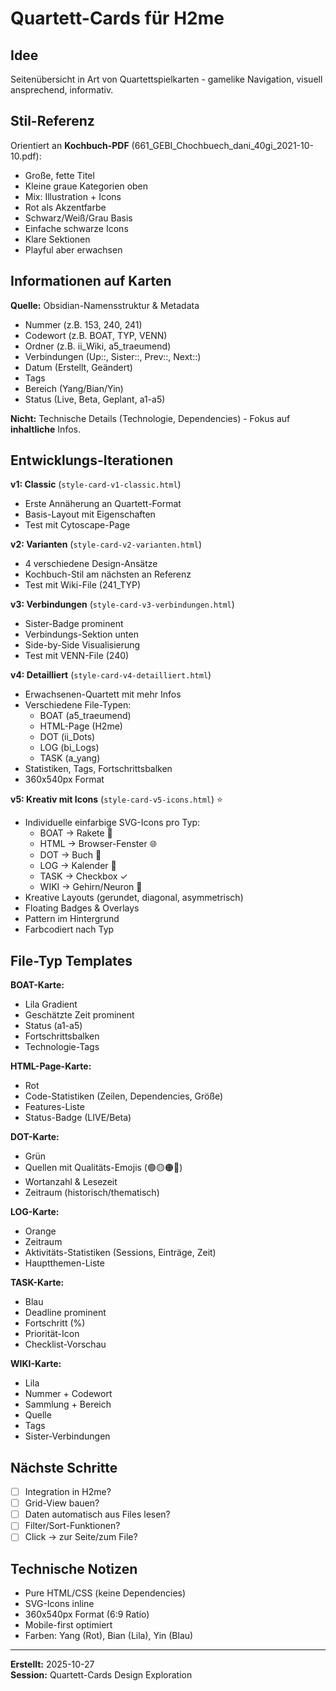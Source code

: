 # Quartett-Cards für H2me

## Idee

Seitenübersicht in Art von Quartettspielkarten - gamelike Navigation, visuell ansprechend, informativ.

## Stil-Referenz

Orientiert an **Kochbuch-PDF** (661_GEBI_Chochbuech_dani_40gi_2021-10-10.pdf):
- Große, fette Titel
- Kleine graue Kategorien oben
- Mix: Illustration + Icons
- Rot als Akzentfarbe
- Schwarz/Weiß/Grau Basis
- Einfache schwarze Icons
- Klare Sektionen
- Playful aber erwachsen

## Informationen auf Karten

**Quelle:** Obsidian-Namensstruktur & Metadata
- Nummer (z.B. 153, 240, 241)
- Codewort (z.B. BOAT, TYP, VENN)
- Ordner (z.B. ii_Wiki, a5_traeumend)
- Verbindungen (Up::, Sister::, Prev::, Next::)
- Datum (Erstellt, Geändert)
- Tags
- Bereich (Yang/Bian/Yin)
- Status (Live, Beta, Geplant, a1-a5)

**Nicht:** Technische Details (Technologie, Dependencies) - Fokus auf **inhaltliche** Infos.

## Entwicklungs-Iterationen

**v1: Classic** (`style-card-v1-classic.html`)
- Erste Annäherung an Quartett-Format
- Basis-Layout mit Eigenschaften
- Test mit Cytoscape-Page

**v2: Varianten** (`style-card-v2-varianten.html`)
- 4 verschiedene Design-Ansätze
- Kochbuch-Stil am nächsten an Referenz
- Test mit Wiki-File (241_TYP)

**v3: Verbindungen** (`style-card-v3-verbindungen.html`)
- Sister-Badge prominent
- Verbindungs-Sektion unten
- Side-by-Side Visualisierung
- Test mit VENN-File (240)

**v4: Detailliert** (`style-card-v4-detailliert.html`)
- Erwachsenen-Quartett mit mehr Infos
- Verschiedene File-Typen:
  - BOAT (a5_traeumend)
  - HTML-Page (H2me)
  - DOT (ii_Dots)
  - LOG (bi_Logs)
  - TASK (a_yang)
- Statistiken, Tags, Fortschrittsbalken
- 360x540px Format

**v5: Kreativ mit Icons** (`style-card-v5-icons.html`) ⭐
- Individuelle einfarbige SVG-Icons pro Typ:
  - BOAT → Rakete 🚀
  - HTML → Browser-Fenster 🌐
  - DOT → Buch 📖
  - LOG → Kalender 📅
  - TASK → Checkbox ✓
  - WIKI → Gehirn/Neuron 🧠
- Kreative Layouts (gerundet, diagonal, asymmetrisch)
- Floating Badges & Overlays
- Pattern im Hintergrund
- Farbcodiert nach Typ

## File-Typ Templates

**BOAT-Karte:**
- Lila Gradient
- Geschätzte Zeit prominent
- Status (a1-a5)
- Fortschrittsbalken
- Technologie-Tags

**HTML-Page-Karte:**
- Rot
- Code-Statistiken (Zeilen, Dependencies, Größe)
- Features-Liste
- Status-Badge (LIVE/Beta)

**DOT-Karte:**
- Grün
- Quellen mit Qualitäts-Emojis (🟢🟡🟠🔴)
- Wortanzahl & Lesezeit
- Zeitraum (historisch/thematisch)

**LOG-Karte:**
- Orange
- Zeitraum
- Aktivitäts-Statistiken (Sessions, Einträge, Zeit)
- Hauptthemen-Liste

**TASK-Karte:**
- Blau
- Deadline prominent
- Fortschritt (%)
- Priorität-Icon
- Checklist-Vorschau

**WIKI-Karte:**
- Lila
- Nummer + Codewort
- Sammlung + Bereich
- Quelle
- Tags
- Sister-Verbindungen

## Nächste Schritte

- [ ] Integration in H2me?
- [ ] Grid-View bauen?
- [ ] Daten automatisch aus Files lesen?
- [ ] Filter/Sort-Funktionen?
- [ ] Click → zur Seite/zum File?

## Technische Notizen

- Pure HTML/CSS (keine Dependencies)
- SVG-Icons inline
- 360x540px Format (6:9 Ratio)
- Mobile-first optimiert
- Farben: Yang (Rot), Bian (Lila), Yin (Blau)

---

**Erstellt:** 2025-10-27  
**Session:** Quartett-Cards Design Exploration
